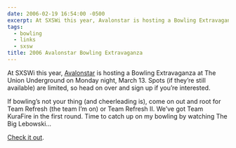 ```yaml
---
date: 2006-02-19 16:54:00 -0500
excerpt: At SXSWi this year, Avalonstar is hosting a Bowling Extravaganza at The Union Underground on Monday night, March 13.
tags:
  - bowling
  - links
  - sxsw
title: 2006 Avalonstar Bowling Extravaganza
---
```


At SXSWi this year, [Avalonstar](http://www.avalonstar.com/) is hosting a Bowling Extravaganza at The Union Underground on Monday night, March 13. Spots (if they’re still available) are limited, so head on over and sign up if you’re interested.

If bowling’s not your thing (and cheerleading is), come on out and root for Team Refresh (the team I’m on) or Team Refresh II. We’ve got Team KuraFire in the first round. Time to catch up on my bowling by watching The Big Lebowski…

[Check it out](http://bowling.avalonstar.com/).